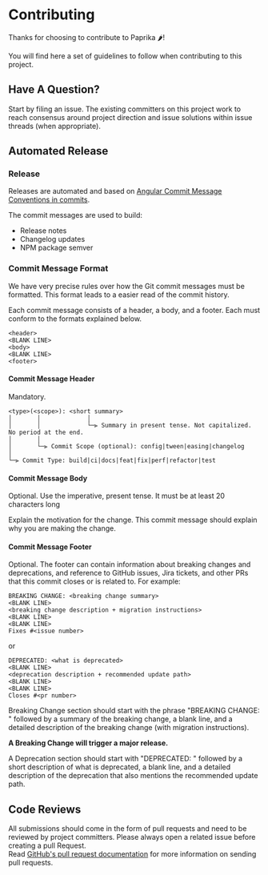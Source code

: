 # Contributing

Thanks for choosing to contribute to Paprika 🌶!

You will find here a set of guidelines to follow when contributing to this project.

## Have A Question?

Start by filing an issue. The existing committers on this project work to reach consensus around project direction and issue solutions within issue threads (when appropriate).

## Automated Release

### Release
Releases are automated and based on [Angular Commit Message Conventions in commits](https://github.com/angular/angular/blob/master/CONTRIBUTING.md#commit-message-header).

The commit messages are used to build:
  * Release notes
  * Changelog updates
  * NPM package semver

### Commit Message Format
We have very precise rules over how the Git commit messages must be formatted. This format leads to a easier read of the commit history.

Each commit message consists of a header, a body, and a footer. Each must conform to the formats explained below.

```
<header>
<BLANK LINE>
<body>
<BLANK LINE>
<footer>
```

#### Commit Message Header
Mandatory.
```
<type>(<scope>): <short summary>
│       │             │
│       │             └─⫸ Summary in present tense. Not capitalized. No period at the end.
│       │
│       └─⫸ Commit Scope (optional): config|tween|easing|changelog
│
└─⫸ Commit Type: build|ci|docs|feat|fix|perf|refactor|test
```

#### Commit Message Body

Optional. Use the imperative, present tense. It must be at least 20 characters long

Explain the motivation for the change. This commit message should explain why you are making the change.

#### Commit Message Footer

Optional. The footer can contain information about breaking changes and deprecations, and reference to GitHub issues, Jira tickets, and other PRs that this commit closes or is related to. For example:

```
BREAKING CHANGE: <breaking change summary>
<BLANK LINE>
<breaking change description + migration instructions>
<BLANK LINE>
<BLANK LINE>
Fixes #<issue number>
```

or

```
DEPRECATED: <what is deprecated>
<BLANK LINE>
<deprecation description + recommended update path>
<BLANK LINE>
<BLANK LINE>
Closes #<pr number>
```

Breaking Change section should start with the phrase "BREAKING CHANGE: " followed by a summary of the breaking change, a blank line, and a detailed description of the breaking change (with migration instructions).

**A Breaking Change will trigger a major release.**

A Deprecation section should start with "DEPRECATED: " followed by a short description of what is deprecated, a blank line, and a detailed description of the deprecation that also mentions the recommended update path.

## Code Reviews

All submissions should come in the form of pull requests and need to be reviewed by project committers. Please always open a related issue before creating a pull Request.  
Read [GitHub's pull request documentation](https://help.github.com/articles/about-pull-requests/) for more information on sending pull requests.